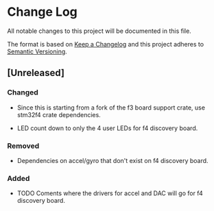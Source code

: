 # Change Log

All notable changes to this project will be documented in this file.

The format is based on [Keep a Changelog](http://keepachangelog.com/)
and this project adheres to [Semantic Versioning](http://semver.org/).

## [Unreleased]

### Changed

- Since this is starting from a fork of the f3 board support crate, use stm32f4 crate dependencies.

- LED count down to only the 4 user LEDs for f4 discovery board.

### Removed

- Dependencies on accel/gyro that don't exist on f4 discovery board.

### Added

- TODO Coments where the drivers for accel and DAC will go for f4 discovery board.